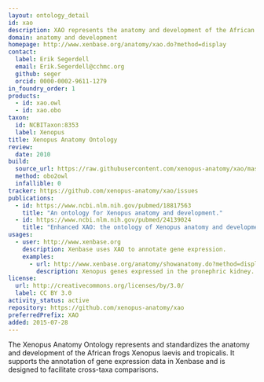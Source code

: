 ```yaml
---
layout: ontology_detail
id: xao
description: XAO represents the anatomy and development of the African frogs Xenopus laevis and tropicalis.
domain: anatomy and development
homepage: http://www.xenbase.org/anatomy/xao.do?method=display
contact:
  label: Erik Segerdell
  email: Erik.Segerdell@cchmc.org
  github: seger
  orcid: 0000-0002-9611-1279
in_foundry_order: 1
products:
  - id: xao.owl
  - id: xao.obo
taxon:
  id: NCBITaxon:8353
  label: Xenopus
title: Xenopus Anatomy Ontology
review:
  date: 2010
build:
  source_url: https://raw.githubusercontent.com/xenopus-anatomy/xao/master/xenopus_anatomy.obo
  method: obo2owl
  infallible: 0
tracker: https://github.com/xenopus-anatomy/xao/issues
publications:
  - id: https://www.ncbi.nlm.nih.gov/pubmed/18817563
    title: "An ontology for Xenopus anatomy and development."
  - id: https://www.ncbi.nlm.nih.gov/pubmed/24139024
    title: "Enhanced XAO: the ontology of Xenopus anatomy and development underpins more accurate annotation of gene expression and queries on Xenbase."
usages:
  - user: http://www.xenbase.org
    description: Xenbase uses XAO to annotate gene expression.
    examples:
      - url: http://www.xenbase.org/anatomy/showanatomy.do?method=displayAnatomySummary&anatomyId=463
        description: Xenopus genes expressed in the pronephric kidney.
license:
  url: http://creativecommons.org/licenses/by/3.0/
  label: CC BY 3.0
activity_status: active
repository: https://github.com/xenopus-anatomy/xao
preferredPrefix: XAO
added: 2015-07-28
---
```


The Xenopus Anatomy Ontology represents and standardizes the anatomy and development of the African frogs Xenopus laevis and tropicalis. It supports the annotation of gene expression data in Xenbase and is designed to facilitate cross-taxa comparisons.
